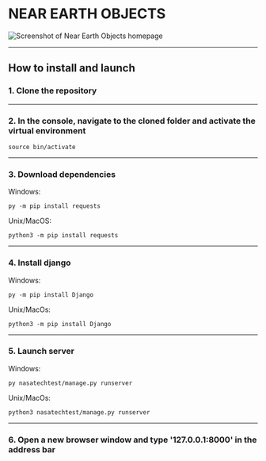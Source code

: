 # NEAR EARTH OBJECTS

![Screenshot of Near Earth Objects homepage](https://user-images.githubusercontent.com/97305602/203769677-3a990761-a98f-4ff1-83ec-50539c08bed9.png)

---

## How to install and launch

### 1. Clone the repository

---

### 2. In the console, navigate to the cloned folder and activate the virtual environment

`source bin/activate`

---

### 3. Download dependencies

Windows:

`py -m pip install requests`


Unix/MacOS:

`python3 -m pip install requests`

---

### 4. Install django

Windows:

`py -m pip install Django`


Unix/MacOs:

`python3 -m pip install Django`

---

### 5. Launch server

Windows:

`py nasatechtest/manage.py runserver`

Unix/MacOs:

`python3 nasatechtest/manage.py runserver`

---

### 6. Open a new browser window and type '127.0.0.1:8000' in the address bar
